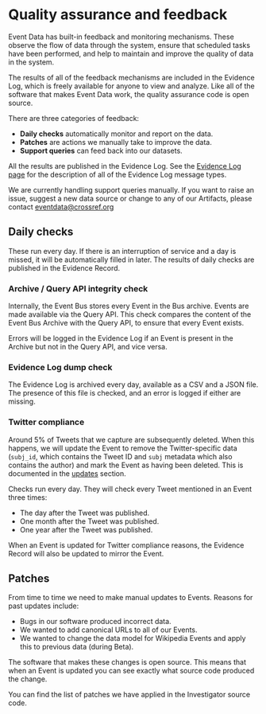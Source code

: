 # Quality assurance and feedback

Event Data has built-in feedback and monitoring mechanisms. These observe the flow of data through the system, ensure that scheduled tasks have been performed, and help to maintain and improve the quality of data in the system. 

The results of all of the feedback mechanisms are included in the Evidence Log, which is freely available for anyone to view and analyze. Like all of the software that makes Event Data work, the quality assurance code is open source.

There are three categories of feedback:

 - **Daily checks** automatically monitor and report on the data.
 - **Patches** are actions we manually take to improve the data.
 - **Support queries** can feed back into our datasets.

All the results are published in the Evidence Log. See the [Evidence Log page](/guide/data/evidence-logs/) for the description of all of the Evidence Log message types.

We are currently handling support queries manually. If you want to raise an issue, suggest a new data source or change to any of our Artifacts, please contact eventdata@crossref.org

## Daily checks

These run every day. If there is an interruption of service and a day is missed, it will be automatically filled in later. The results of daily checks are published in the Evidence Record.

### Archive / Query API integrity check

Internally, the Event Bus stores every Event in the Bus archive. Events are made available via the Query API. This check compares the content of the Event Bus Archive with the Query API, to ensure that every Event exists.

Errors will be logged in the Evidence Log if an Event is present in the Archive but not in the Query API, and vice versa.

### Evidence Log dump check

The Evidence Log is archived every day, available as a CSV and a JSON file. The presence of this file is checked, and an error is logged if either are missing.

### Twitter compliance

Around 5% of Tweets that we capture are subsequently deleted. When this happens, we will update the Event to remove the Twitter-specific data (`subj_id`, which contains the Tweet ID and `subj` metadata which also contains the author) and mark the Event as having been deleted. This is documented in the [updates](/guide/data/updates) section.

Checks run every day. They will check every Tweet mentioned in an Event three times:
 
 - The day after the Tweet was published.
 - One month after the Tweet was published.
 - One year after the Tweet was published.

When an Event is updated for Twitter compliance reasons, the Evidence Record will also be updated to mirror the Event.

## Patches

From time to time we need to make manual updates to Events. Reasons for past updates include:

 - Bugs in our software produced incorrect data.
 - We wanted to add canonical URLs to all of our Events.
 - We wanted to change the data model for Wikipedia Events and apply this to previous data (during Beta).

The software that makes these changes is open source. This means that when an Event is updated you can see exactly what source code produced the change.

You can find the list of patches we have applied in the Investigator source code.

